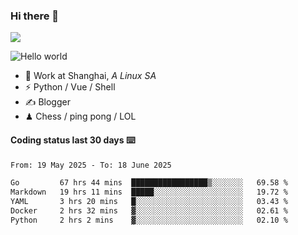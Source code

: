 ### Hi there 👋
![](https://komarev.com/ghpvc/?username=Xuhandsome)


<img src="https://github-readme-stats.vercel.app/api?username=XuHandsome&show_icons=true&theme=merko" alt="Hello world">

<br/>

- 🍻  Work at Shanghai, _A Linux SA_
- ⚡  Python / Vue / Shell
- ✍️  Blogger
- ♟  Chess / ping pong / LOL

#### Coding status last 30 days ⌨️

<!--START_SECTION:waka-->

```txt
From: 19 May 2025 - To: 18 June 2025

Go         67 hrs 44 mins  █████████████████▒░░░░░░░   69.58 %
Markdown   19 hrs 11 mins  █████░░░░░░░░░░░░░░░░░░░░   19.72 %
YAML       3 hrs 20 mins   █░░░░░░░░░░░░░░░░░░░░░░░░   03.43 %
Docker     2 hrs 32 mins   ▓░░░░░░░░░░░░░░░░░░░░░░░░   02.61 %
Python     2 hrs 2 mins    ▓░░░░░░░░░░░░░░░░░░░░░░░░   02.10 %
```

<!--END_SECTION:waka-->
